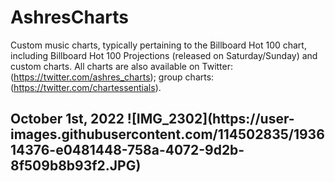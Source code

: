 # AshresCharts
Custom music charts, typically pertaining to the Billboard Hot 100 chart, including Billboard Hot 100 Projections (released on Saturday/Sunday) and custom charts. All charts are also available on Twitter: (https://twitter.com/ashres_charts); group charts:(https://twitter.com/chartessentials).
<html>
<h2> October 1st, 2022
![IMG_2302](https://user-images.githubusercontent.com/114502835/193614376-e0481448-758a-4072-9d2b-8f509b8b93f2.JPG)
